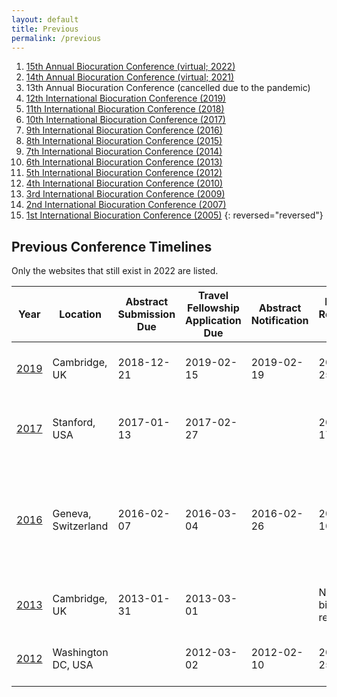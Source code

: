 ```yaml
---
layout: default
title: Previous
permalink: /previous
---
```

1. [15th Annual Biocuration Conference (virtual; 2022)](https://scholia.toolforge.org/event/Q109407979)
1. [14th Annual Biocuration Conference (virtual; 2021)](https://scholia.toolforge.org/event/Q106485991)
1. 13th Annual Biocuration Conference (cancelled due to the pandemic)
1. [12th International Biocuration Conference (2019)](https://scholia.toolforge.org/event/Q106486175)
1. [11th International Biocuration Conference (2018)](https://scholia.toolforge.org/event/Q109408084)
1. [10th International Biocuration Conference (2017)](https://scholia.toolforge.org/event/Q109408123)
1. [9th International Biocuration Conference (2016)](https://scholia.toolforge.org/event/Q109408121)
1. [8th International Biocuration Conference (2015)](https://scholia.toolforge.org/event/Q109408119)
1. [7th International Biocuration Conference (2014)](https://scholia.toolforge.org/event/Q109408118)
1. [6th International Biocuration Conference (2013)](https://scholia.toolforge.org/event/Q109408114)
1. [5th International Biocuration Conference (2012)](https://scholia.toolforge.org/event/Q109408111)
1. [4th International Biocuration Conference (2010)](https://scholia.toolforge.org/event/Q109408109)
1. [3rd International Biocuration Conference (2009)](https://scholia.toolforge.org/event/Q109408106)
1. [2nd International Biocuration Conference (2007)](https://scholia.toolforge.org/event/Q109408103)
1. [1st International Biocuration Conference (2005)](https://scholia.toolforge.org/event/Q109408101)
{: reversed="reversed"}


## Previous Conference Timelines

Only the websites that still exist in 2022 are listed.

| Year                                                              | Location             | Abstract Submission Due | Travel Fellowship Application Due | Abstract Notification | Early Bird Registration Ends | Travel Fellowship Notification | Registration Ends | Registration Full Prices                                                                                            | Start Date | Notes                                                                        |
|-------------------------------------------------------------------|----------------------|-------------------------|-----------------------------------|-----------------------|------------------------------|--------------------------------|-------------------|---------------------------------------------------------------------------------------------------------------------|------------|------------------------------------------------------------------------------|
| [2019](https://www.biocuration2019.org/)                          | Cambridge, UK        | 2018-12-21              | 2019-02-15                        | 2019-02-19            | 2019-02-25                   | 2019-03-01                     | 2019-04-01        | 450, 550, 300, 400, 125, 225 ([see here](https://www.biocuration2019.org/registration)                              | 2019-04-07 |                                                                              |
| [2017](https://med.stanford.edu/biocuration.html)                 | Stanford, USA        | 2017-01-13              | 2017-02-27                        |                       | 2017-02-17                   | 2017-03-03                     | 2017-03-17        | *unlisted*                                                                                                          | 2017-03-26 | ISB member saves $100 on registration                                        |
| [2016](https://www.isb-sib.ch/events/biocuration2016/)            | Geneva, Switzerland  | 2016-02-07              | 2016-03-04                        | 2016-02-26            | 2016-03-10                   |                                | 2016-04-01        | 550, 650, 450, 550, 300, 400 ([see here](https://www.isb-sib.ch/events/biocuration2016/registration))               | 2016-04-10 | ISB member saves $100 on registration, early bird saves $100 on registration |
| [2013](https://www.ebi.ac.uk/biocuration2013/)                    | Cambridge, UK        | 2013-01-31              | 2013-03-01                        |                       | No early bird registration.  | 2013-03-08                     | 2013-03-31        | 500, 600, 350, 450, 200, 300 ([see here](https://www.ebi.ac.uk/biocuration2013/content/registration))               | 2013-04-07 |                                                                              |
| [2012](https://proteininformationresource.org/biocuration2012/)   | Washington DC, USA   |                         | 2012-03-02                        | 2012-02-10            | 2012-02-25                   | 2012-03-09                     |                   | 700, 800, 450, 550, 250, 350 ([see here](https://proteininformationresource.org/biocuration2012/registration.html)) | 2012-04-02 |                                                                              |
